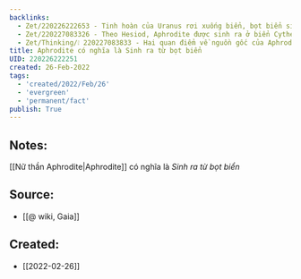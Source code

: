 ```yaml
---
backlinks:
  - Zet/220226222653 - Tinh hoàn của Uranus rơi xuống biển, bọt biển sinh ra Aphrodite
  - Zet/220227083326 - Theo Hesiod, Aphrodite được sinh ra ở biển Cythera từ bọt biển
  - Zet/Thinking/❕ 220227083833 - Hai quan điểm về nguồn gốc của Aphrodite
title: Aphrodite có nghĩa là Sinh ra từ bọt biển
UID: 220226222251
created: 26-Feb-2022
tags:
  - 'created/2022/Feb/26'
  - 'evergreen'
  - 'permanent/fact'
publish: True
---
```

## Notes:
[[Nữ thần Aphrodite|Aphrodite]] có nghĩa là *Sinh ra từ bọt biển*

## Source:
- [[@ wiki, Gaia]]




## Created:
- [[2022-02-26]]

